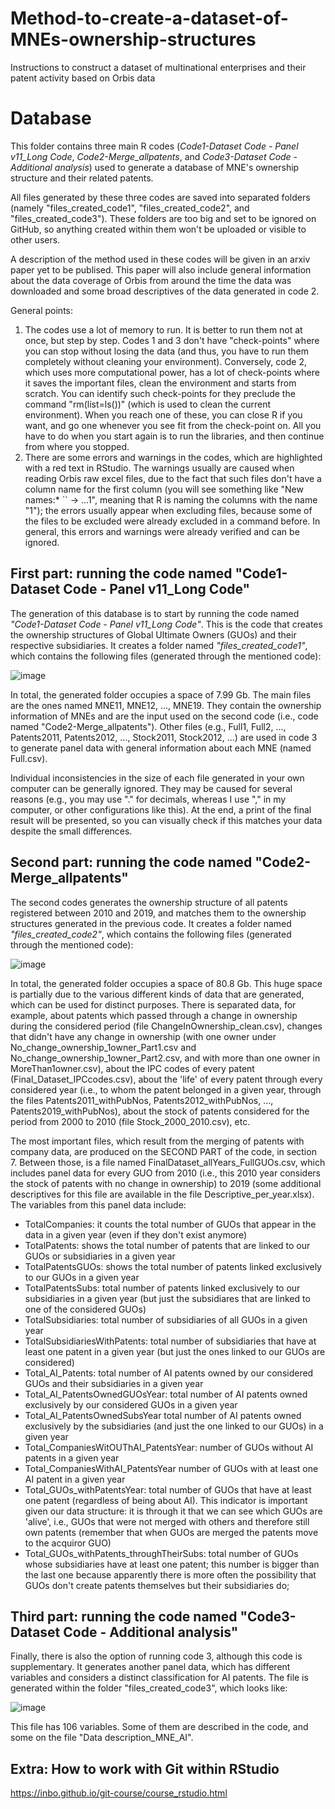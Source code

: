 # Method-to-create-a-dataset-of-MNEs-ownership-structures
Instructions to construct a dataset of multinational enterprises and their patent activity based on Orbis data

# Database
This folder contains three main R codes (*Code1-Dataset Code - Panel v11_Long Code*, *Code2-Merge_allpatents*, and *Code3-Dataset Code - Additional analysis*) used to generate a database of MNE's ownership structure and their related patents.

All files generated by these three codes are saved into separated folders (namely "files_created_code1", "files_created_code2", and "files_created_code3"). These folders are too big and set to be ignored on GitHub, so anything created within them won't be uploaded or visible to other users.

A description of the method used in these codes will be given in an arxiv paper yet to be publised. This paper will also include general information about the data coverage of Orbis from around the time the data was downloaded and some broad descriptives of the data generated in code 2.

General points:
1. The codes use a lot of memory to run. It is better to run them not at once, but step by step. Codes 1 and 3 don't have "check-points" where you can stop without losing the data (and thus, you have to run them completely without cleaning your environment). Conversely, code 2, which uses more computational power, has a lot of check-points where it saves the important files, clean the environment and starts from scratch. You can identify such check-points for they preclude the command "rm(list=ls())" (which is used to clean the current environment). When you reach one of these, you can close R if you want, and go one whenever you see fit from the check-point on. All you have to do when you start again is to run the libraries, and then continue from where you stopped.
2. There are some errors and warnings in the codes, which are highlighted with a red text in RStudio. The warnings usually are caused when reading Orbis raw excel files, due to the fact that such files don't have a column name for the first column (you will see something like "New names:* `` -> ...1", meaning that R is naming the columns with the name "1"); the errors usually appear when excluding files, because some of the files to be excluded were already excluded in a command before. In general, this errors and warnings were already verified and can be ignored.

## First part: running the code named "Code1-Dataset Code - Panel v11_Long Code"
The generation of this database is to start by running the code named *"Code1-Dataset Code - Panel v11_Long Code"*. This is the code that creates the ownership structures of Global Ultimate Owners (GUOs) and their respective subsidiaries. It creates a folder named *"files_created_code1"*, which contains the following files (generated through the mentioned code):

![image](https://user-images.githubusercontent.com/58182885/131147675-6f736be2-829c-4206-9b01-2753f3dc1d1a.png)

In total, the generated folder occupies a space of 7.99 Gb. The main files are the ones named MNE11, MNE12, ..., MNE19. They contain the ownership information of MNEs and are the input used on the second code (i.e., code named "Code2-Merge_allpatents"). Other files (e.g., Full1, Full2, ..., Patents2011, Patents2012, ..., Stock2011, Stock2012, ...) are used in code 3 to generate panel data with general information about each MNE (named Full.csv). 

Individual inconsistencies in the size of each file generated in your own computer can be generally ignored. They may be caused for several reasons (e.g., you may use "." for decimals, whereas I use "," in my computer, or other configurations like this). At the end, a print of the final result will be presented, so you can visually check if this matches your data despite the small differences.

## Second part: running the code named "Code2-Merge_allpatents"
The second codes generates the ownership structure of all patents registered between 2010 and 2019, and matches them to the ownership structures generated in the previous code. It creates a folder named *"files_created_code2"*, which contains the following files (generated through the mentioned code):

![image](https://user-images.githubusercontent.com/58182885/131331526-b15270f9-5aa7-4002-8f8a-9531f1e99fdd.png)

In total, the generated folder occupies a space of 80.8 Gb. This huge space is partially due to the various different kinds of data that are generated, which can be used for distinct purposes. There is separated data, for example, about patents which passed through a change in ownership during the considered period (file ChangeInOwnership_clean.csv), changes that didn't have any change in ownership (with one owner under No_change_ownership_1owner_Part1.csv and No_change_ownership_1owner_Part2.csv, and with more than one owner in MoreThan1owner.csv), about the IPC codes of every patent (Final_Dataset_IPCcodes.csv), about the 'life' of every patent through every considered year (i.e., to whom the patent belonged in a given year, through the files Patents2011_withPubNos, Patents2012_withPubNos, ..., Patents2019_withPubNos), about the stock of patents considered for the period from 2000 to 2010 (file Stock_2000_2010.csv), etc.

The most important files, which result from the merging of patents with company data, are produced on the SECOND PART of the code, in section 7. Between those, is a file named FinalDataset_allYears_FullGUOs.csv, which includes panel data for every GUO from 2010 (i.e., this 2010 year considers the stock of patents with no change in ownership) to 2019 (some additional descriptives for this file are available in the file Descriptive_per_year.xlsx). The variables from this panel data include:

- TotalCompanies: it counts the total number of GUOs that appear in the data in a given year (even if they don't exist anymore)
- TotalPatents: shows the total number of patents that are linked to our GUOs or subsidiaries in a given year
- TotalPatentsGUOs: shows the total number of patents linked exclusively to our GUOs in a given year
- TotalPatentsSubs: total number of patents linked exclusively to our subsidiaries in a given year (but just the subsidiares that are linked to one of the considered GUOs)
- TotalSubsidiaries: total number of subsidiaries of all GUOs in a given year
- TotalSubsidiariesWithPatents: total number of subsidiaries that have at least one patent in a given year (but just the ones linked to our GUOs are considered)
- Total_AI_Patents: total number of AI patents owned by our considered GUOs and their subsidiaries in a given year
- Total_AI_PatentsOwnedGUOsYear: total number of AI patents owned exclusively by our considered GUOs in a given year
- Total_AI_PatentsOwnedSubsYear total number of AI patents owned exclusively by the subsidiaries (and just the one linked to our GUOs) in a given year
- Total_CompaniesWitOUThAI_PatentsYear: number of GUOs without AI patents in a given year
- Total_CompaniesWithAI_PatentsYear number of GUOs with at least one AI patent in a given year
- Total_GUOs_withPatentsYear: total number of GUOs that have at least one patent (regardless of being about AI). This indicator is important given our data structure: it is through it that we can see which GUOs are 'alive', i.e., GUOs that were not merged with others and therefore still own patents (remember that when GUOs are merged the patents move to the acquiror GUO)
- Total_GUOs_withPatents_throughTheirSubs: total number of GUOs whose subsidiaries have at least one patent; this number is bigger than the last one because apparently there is more often the possibility that GUOs don't create patents themselves but their subsidiaries do;

## Third part: running the code named "Code3-Dataset Code - Additional analysis"
Finally, there is also the option of running code 3, although this code is supplementary. It generates another panel data, which has different variables and considers a distinct classification for AI patents. The file is generated within the folder "files_created_code3", which looks like:

![image](https://user-images.githubusercontent.com/58182885/131343379-2a57e96d-ed11-465c-a029-ebf51f52bc9d.png)

This file has 106 variables. Some of them are described in the code, and some on the file "Data description_MNE_AI".

## Extra: How to work with Git within RStudio
https://inbo.github.io/git-course/course_rstudio.html

